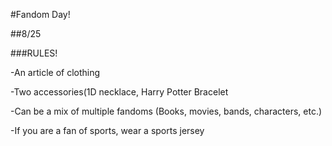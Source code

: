 #Fandom Day!

##8/25

###RULES!

-An article of clothing

-Two accessories(1D necklace, Harry Potter Bracelet

-Can be a mix of multiple fandoms
(Books, movies, bands, characters, etc.)

-If you are a fan of sports, wear a sports jersey
